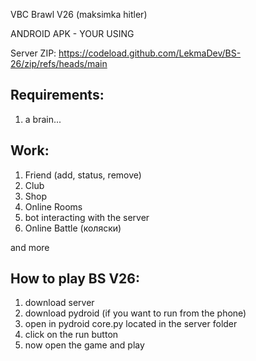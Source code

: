 VBC Brawl V26 (maksimka hitler)

ANDROID APK - YOUR USING

Server ZIP: https://codeload.github.com/LekmaDev/BS-26/zip/refs/heads/main

## Requirements: ##
1. a brain...

## Work: ##
1. Friend (add, status, remove)
2. Club
3. Shop
4. Online Rooms
5. bot interacting with the server
6. Online Battle (коляски)

and more

## How to play BS V26: ##
1. download server
2. download pydroid (if you want to run from the phone)
3. open in pydroid core.py located in the server folder
4. click on the run button
5. now open the game and play
